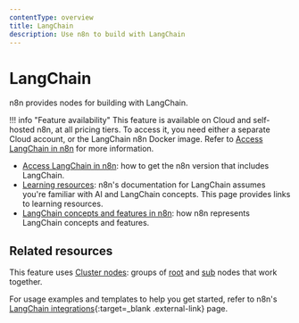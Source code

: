 ```yaml
---
contentType: overview
title: LangChain
description: Use n8n to build with LangChain
---
```


# LangChain

n8n provides nodes for building with LangChain. 

!!! info "Feature availability"
	This feature is available on Cloud and self-hosted n8n, at all pricing tiers. To access it, you need either a separate Cloud account, or the LangChain n8n Docker image. Refer to [Access LangChain in n8n](/langchain/access-langchain/) for more information.

* [Access LangChain in n8n](/langchain/access-langchain/): how to get the n8n version that includes LangChain.
* [Learning resources](/langchain/learning-resources/): n8n's documentation for LangChain assumes you're familiar with AI and LangChain concepts. This page provides links to learning resources.
* [LangChain concepts and features in n8n](/langchain/langchain-n8n/): how n8n represents LangChain concepts and features.

## Related resources

This feature uses [Cluster nodes](/integrations/builtin/cluster-nodes/): groups of [root](/integrations/builtin/cluster-nodes/root-nodes/) and [sub](/integrations/builtin/cluster-nodes/sub-nodes/) nodes that work together.

For usage examples and templates to help you get started, refer to n8n's [LangChain integrations](https://n8n.io/integrations/langchain/){:target=_blank .external-link} page.
